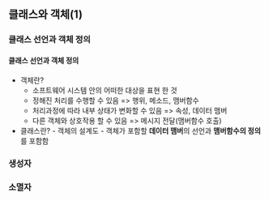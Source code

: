 ## 클래스와 객체(1)
### 클래스 선언과 객체 정의
#### 클래스 선언과 객체 정의
  - 객체란?
    - 소프트웨어 시스템 안의 어떠한 대상을 표현 한 것
    - 정해진 처리를 수행할 수 있음 => 행위, 메소드, 맴버함수
    - 처리과정에 따라 내부 상태가 변화할 수 있음 => 속성, 데이터 맴버
    - 다른 객체와 상호작용 할 수 있음 => 메시지 전달(맴버함수 호출)
  -  클래스란?
    - 객체의 설계도
    - 객체가 포함할 **데이터 맴버**의 선언과 **맴버함수의 정의**를 포함함
### 생성자
### 소멸자
